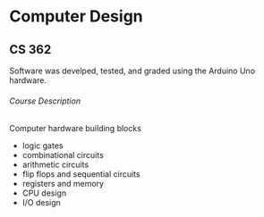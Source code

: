 # Computer Design
## CS 362

Software was develped, tested, and graded using the Arduino Uno hardware.

###### Course Description
Computer hardware building blocks 
* logic gates
* combinational circuits
* arithmetic circuits
* flip flops and sequential circuits
* registers and memory
* CPU design
* I/O design